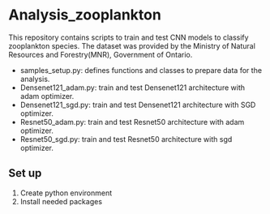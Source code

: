 # Analysis_zooplankton

This repository contains scripts to train and test CNN models to classify zooplankton species.
The dataset was provided by the Ministry of Natural Resources and Forestry(MNR), Government of Ontario.

* samples_setup.py: defines functions and classes to prepare data for the analysis. 
* Densenet121_adam.py: train and test Densenet121 architecture with adam optimizer.
* Densenet121_sgd.py: train and test Densenet121 architecture with SGD optimizer.
* Resnet50_adam.py: train and test Resnet50 architecture with adam optimizer.
* Resnet50_sgd.py: train and test Resnet50 architecture with sgd optimizer.

## Set up
 1. Create python environment 
 2. Install needed packages



